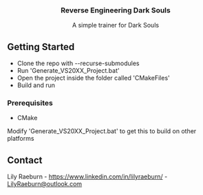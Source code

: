 <a name="readme-top"></a>

<h3 align="center">Reverse Engineering Dark Souls</h3>
  <p align="center">
    A simple trainer for Dark Souls
  </p>
</div>

## Getting Started
* Clone the repo with --recurse-submodules
* Run 'Generate_VS20XX_Project.bat'
* Open the project inside the folder called 'CMakeFiles'
* Build and run

### Prerequisites
* CMake

Modify 'Generate_VS20XX_Project.bat' to get this to build on other platforms

## Contact
Lily Raeburn - https://www.linkedin.com/in/lilyraeburn/ - LilyRaeburn@outlook.com

